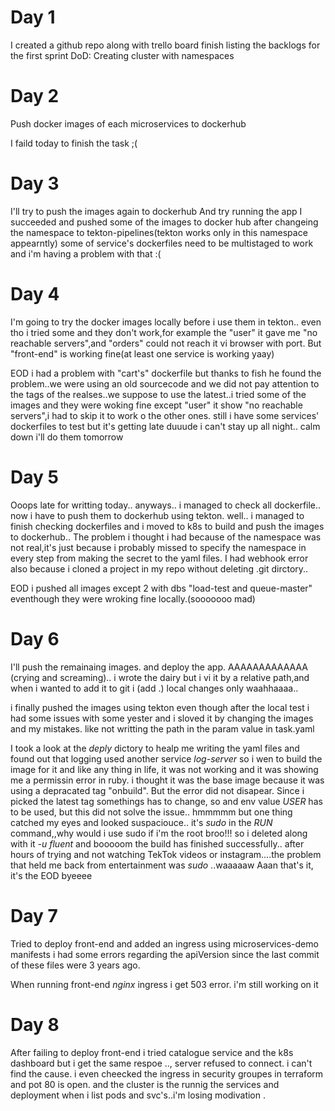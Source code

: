# Day 1
   I created a github repo along with trello board
finish listing the backlogs for the first sprint
DoD: Creating cluster with namespaces

# Day 2 
  Push docker images of each microservices to dockerhub 

I faild today to finish the task ;(

# Day 3
I'll try to push the images again to dockerhub 
And try running the app
I succeeded and pushed  some of the images to docker hub after changeing the namespace to tekton-pipelines(tekton works only in this namespace appearntly) 
some of service's dockerfiles need to be multistaged to work and i'm having a problem with that :(

# Day 4 
 I'm going to try the docker images locally before i use them in tekton.. even tho i tried some and they don't work,for example the "user" it gave me "no reachable servers",and "orders" could not reach it vi browser with port.
But "front-end" is working fine(at least one service is working yaay)

EOD i had a problem with "cart's" dockerfile but thanks to fish he found the problem..we were using an old sourcecode and we did not pay attention to the tags of the realses..we suppose to use the latest..i tried some of the images and they were woking fine except "user" it show "no reachable servers",i had to skip it to work o the other ones.
still i have some services' dockerfiles to test but it's getting late duuude i can't stay up all night.. calm down i'll do them tomorrow

# Day 5 

Ooops late for writting today.. anyways.. i managed to check all dockerfile.. now i have to push them to dockerhub using tekton.
  well.. i managed to finish checking dockerfiles and i moved to k8s to build and push the images to dockerhub.. 
The problem i thought i had because of the namespace was not real,it's just because i probably missed to specify the namespace in every step from making the secret to the yaml files.
I had webhook error also because i cloned a project in my repo without deleting .git dirctory..

EOD i pushed all images except 2 with dbs "load-test and queue-master" eventhough they were wroking fine locally.(sooooooo mad)

# Day 6

I'll push the remainaing images. and deploy the app.
AAAAAAAAAAAAA (crying and screaming).. i wrote the dairy but i vi it by a relative path,and when i wanted to add it to git i (add .) local changes only waahhaaaa..

i finally pushed the images using tekton even though after the local test i had some issues with some yester and i sloved it by changing the images and my mistakes. like not writting the path in the param value in task.yaml
 
I took a look at the _deply_ dictory to healp me writing the yaml files and found out that logging used another service   _log-server_  so i wen to build the image for it and like any thing in life, it was not working and it was showing me a permissin error in ruby. i thought it was the base image because it was using a depracated tag "onbuild". But the error did not disapear. 
Since i picked the latest tag somethings has to change, so and env value _USER_ has to be used, but this did not solve the issue.. hmmmmm but one thing catched my eyes and looked suspaciouce.. 
it's _sudo_ in the _RUN_ command,,why would i use sudo if i'm the root broo!!! so i deleted along with it _-u fluent_ and booooom 
the build has finished successfully.. after hours of trying and not watching TekTok videos or instagram....the problem that held me back from entertainment was *sudo* ..waaaaaw
Aaan that's it, it's the EOD byeeee

# Day 7

Tried to deploy front-end and added an ingress using microservices-demo manifests i had some errors regarding the apiVersion since the last commit of these files were 3 years ago.

When running front-end _nginx_ ingress i get 503 error. i'm still working on it

# Day 8

After failing to deploy front-end i tried catalogue service and the k8s dashboard but i get the same respoe .., server refused to connect. i can't find the cause. i even cheecked the ingress in security groupes in terraform and pot 80 is open. and the cluster is the runnig the services and deployment when i list pods and svc's..i'm losing modivation .
